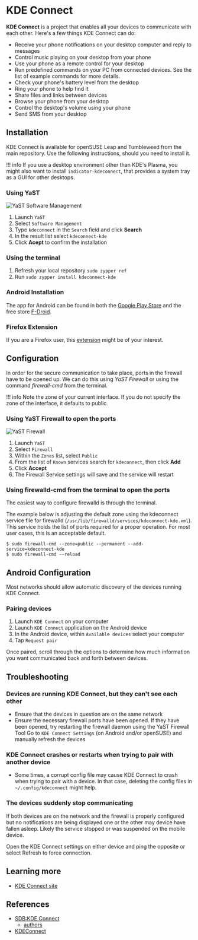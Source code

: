 # KDE Connect

__KDE Connect__ is a project that enables all your devices to communicate with each other. Here's a few things KDE Connect can do:

* Receive your phone notifications on your desktop computer and reply to messages
* Control music playing on your desktop from your phone
* Use your phone as a remote control for your desktop
* Run predefined commands on your PC from connected devices. See the list of example commands for more details.
* Check your phone's battery level from the desktop
* Ring your phone to help find it
* Share files and links between devices
* Browse your phone from your desktop
* Control the desktop's volume using your phone
* Send SMS from your desktop

## Installation
KDE Connect is available for openSUSE Leap and Tumbleweed from the main repository. Use the following instructions, should you need to install it.

!!! info 
    If you use a desktop environment other than KDE's Plasma, you might also want to install `indicator-kdeconnect`, that provides a system tray as a GUI for other desktops.

### Using YaST

![YaST Software Management](image/yast_kdeconnect.png)

1. Launch `YaST`
1. Select `Software Management`
1. Type `kdeconnect` in the `Search` field and click __Search__
1. In the result list select `kdeconnect-kde`
1. Click __Acept__ to confirm the installation

### Using the terminal
1. Refresh your local repository `sudo zypper ref`
1. Run `sudo zypper install kdeconnect-kde`

### Android Installation
The app for Android can be found in both the [Google Play Store](https://play.google.com/store/apps/details?id=org.kde.kdeconnect_tp) and the free store [F-Droid](https://f-droid.org/repository/browse/?fdid=org.kde.kdeconnect_tp).


### Firefox Extension
If you are a Firefox user, this [extension](https://addons.mozilla.org/en-GB/firefox/addon/kde_connect/) might be of your interest.

## Configuration
In order for the secure communication to take place, ports in the firewall have to be opened up. We can do this using _YaST Firewall_ or using the command _firewall-cmd_ from the terminal.

!!! info
    Note the zone of your current interface. If you do not specify the zone of the interface, it defaults to public.

### Using YaST Firewall to open the ports
![YaST Firewall](image/yast_firewall.png)

1. Launch `YaST`
1. Select `Firewall`
1. Within the `Zones` list, select `Public`
1. From the list of `Known` services search for `kdeconnect`, then click __Add__
1. Click __Accept__
1. The Firewall Service settings will save and the service will restart

### Using firewalld-cmd from the terminal to open the ports
The easiest way to configure firewalld is through the terminal.

The example below is adjusting the default zone using the kdeconnect service file for firewalld (`/usr/lib/firewalld/services/kdeconnect-kde.xml`). This service holds the list of ports required for a proper operation. For most user cases, this is an acceptable default.

```
$ sudo firewall-cmd --zone=public --permanent --add-service=kdeconnect-kde
$ sudo firewall-cmd --reload
```

## Android Configuration
Most networks should allow automatic discovery of the devices running KDE Connect.

### Pairing devices
1. Launch `KDE Connect` on your computer
1. Launch `KDE Connect` application on the Android device
1. In the Android device, within `Available devices` select your computer
1. Tap `Request pair`

Once paired, scroll through the options to determine how much information you want communicated back and forth between devices.

## Troubleshooting
### Devices are running KDE Connect, but they can't see each other
* Ensure that the devices in question are on the same network
* Ensure the necessary firewall ports have been opened. If they have been opened, try restarting the firewall daemon using the YaST Firewall Tool
Go to `KDE Connect Settings` (on Android and/or openSUSE) and manually refresh the devices
### KDE Connect crashes or restarts when trying to pair with another device
* Some times, a corrupt config file may cause KDE Connect to crash when trying to pair with a device. In that case, deleting the config files in `~/.config/kdeconnect` might help.
### The devices suddenly stop communicating
If both devices are on the network and the firewall is properly configured but no notifications are being displayed one or the other may device have fallen asleep. Likely the service stopped or was suspended on the mobile device.

Open the KDE Connect settings on either device and ping the opposite or select Refresh to force connection.


## Learning more
* [KDE Connect site](https://kdeconnect.kde.org)

## References
* [SDB:KDE Connect](https://en.opensuse.org/SDB:KDE_Connect)
    * [authors](https://en.opensuse.org/index.php?title=SDB:KDE_Connect&action=history)
* [KDEConnect](https://community.kde.org/KDEConnect)